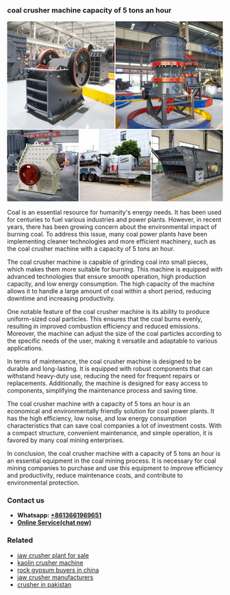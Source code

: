 <h3>coal crusher machine capacity of 5 tons an hour</h3><img src='1708589287.jpg' alt=''><p>Coal is an essential resource for humanity's energy needs. It has been used for centuries to fuel various industries and power plants. However, in recent years, there has been growing concern about the environmental impact of burning coal. To address this issue, many coal power plants have been implementing cleaner technologies and more efficient machinery, such as the coal crusher machine with a capacity of 5 tons an hour.</p><p>The coal crusher machine is capable of grinding coal into small pieces, which makes them more suitable for burning. This machine is equipped with advanced technologies that ensure smooth operation, high production capacity, and low energy consumption. The high capacity of the machine allows it to handle a large amount of coal within a short period, reducing downtime and increasing productivity.</p><p>One notable feature of the coal crusher machine is its ability to produce uniform-sized coal particles. This ensures that the coal burns evenly, resulting in improved combustion efficiency and reduced emissions. Moreover, the machine can adjust the size of the coal particles according to the specific needs of the user, making it versatile and adaptable to various applications.</p><p>In terms of maintenance, the coal crusher machine is designed to be durable and long-lasting. It is equipped with robust components that can withstand heavy-duty use, reducing the need for frequent repairs or replacements. Additionally, the machine is designed for easy access to components, simplifying the maintenance process and saving time.</p><p>The coal crusher machine with a capacity of 5 tons an hour is an economical and environmentally friendly solution for coal power plants. It has the high efficiency, low noise, and low energy consumption characteristics that can save coal companies a lot of investment costs. With a compact structure, convenient maintenance, and simple operation, it is favored by many coal mining enterprises.</p><p>In conclusion, the coal crusher machine with a capacity of 5 tons an hour is an essential equipment in the coal mining process. It is necessary for coal mining companies to purchase and use this equipment to improve efficiency and productivity, reduce maintenance costs, and contribute to environmental protection.</p><h3>Contact us</h3><ul><li><strong>Whatsapp:&nbsp;<a href="https://wa.me/8613661969651">+8613661969651</a></strong></li><li><a href="https://swt.shibang-china.com/?git&amp;zhl&amp;coal crusher machine capacity of 5 tons an hour"><strong>Online Service(chat now)</strong></a></li></ul><h3>Related</h3><ul><li><a href='jaw crusher plant for sale.md'>jaw crusher plant for sale</a></li><li><a href='kaolin crusher machine.md'>kaolin crusher machine</a></li><li><a href='rock gypsum buyers in china.md'>rock gypsum buyers in china</a></li><li><a href='jaw crusher manufacturers.md'>jaw crusher manufacturers</a></li><li><a href='crusher in pakistan.md'>crusher in pakistan</a></li></ul>